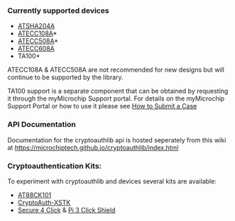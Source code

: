 ### Currently supported devices

- [ATSHA204A](http://www.microchip.com/ATSHA204A)
- [ATECC108A](http://www.microchip.com/ATECC108A)*
- [ATECC508A](http://www.microchip.com/ATECC508A)*
- [ATECC608A](http://www.microchip.com/ATECC608A)
- TA100*

ATECC108A & ATECC508A are not recommended for new designs but will continue to be
supported by the library.

TA100 support is a separate component that can be obtained by requesting it through the myMicrochip Support portal. For details on the myMicrochip Support Portal or how to use it please see [How to Submit a Case](https://microchipsupport.force.com/s/article/How-to-submit-a-case)

### API Documentation 
Documentation for the cryptoauthlib api is hosted seperately from this wiki at
https://microchiptech.github.io/cryptoauthlib/index.html

### Cryptoauthentication Kits:

To experiment with cryptoauthlib and devices several kits are available:

- [AT88CK101](http://www.microchip.com/DevelopmentTools/ProductDetails/AT88CK101SK-MAH-XPRO)
- [CryptoAuth-XSTK](https://www.microchip.com/developmenttools/ProductDetails/DM320109)
- [Secure 4 Click](https://www.mikroe.com/secure-4-click) & [Pi 3 Click Shield](https://www.mikroe.com/pi-3-click-shield)

